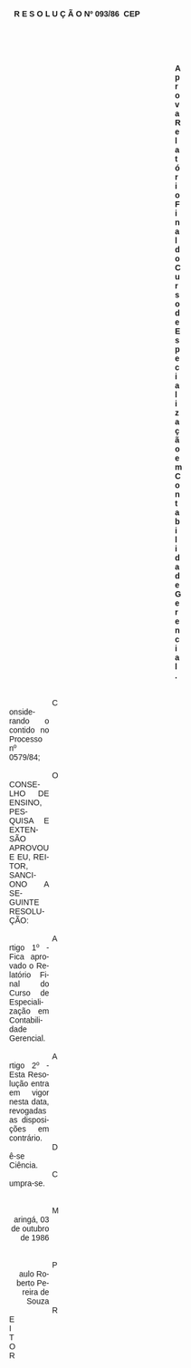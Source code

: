 <body lang=PT-BR style='tab-interval:36.0pt'>

<div class=Section1>

<p class=MsoNormal align=center style='text-align:center'><b style='mso-bidi-font-weight:
normal'><span style='font-family:Arial;mso-no-proof:yes'>R E S O L U Ç Ã O Nº 093/86
 CEP<o:p></o:p></span></b></p>

<p class=MsoNormal><span style='font-family:Arial;mso-no-proof:yes'><o:p>&nbsp;</o:p></span></p>

<p class=MsoNormal><span style='font-family:Arial;mso-no-proof:yes'><o:p>&nbsp;</o:p></span></p>

<p class=MsoNormal style='margin-top:0cm;margin-right:225.95pt;margin-bottom:
0cm;margin-left:318.95pt;margin-bottom:.0001pt'><b style='mso-bidi-font-weight:
normal'><span style='font-family:Arial;mso-no-proof:yes'>Aprova Relatório Final
do Curso de Especialização <st1:PersonName
ProductID="em Contabilidade Gerencial." w:st="on">em Contabilidade Gerencial.</st1:PersonName><o:p></o:p></span></b></p>

<p class=MsoNormal style='margin-top:0cm;margin-right:225.95pt;margin-bottom:
0cm;margin-left:99.25pt;margin-bottom:.0001pt;text-align:justify;text-indent:
2.0cm'><span style='font-family:Arial;mso-no-proof:yes'><o:p>&nbsp;</o:p></span></p>

<p class=MsoNormal style='margin-top:0cm;margin-right:225.95pt;margin-bottom:
0cm;margin-left:99.25pt;margin-bottom:.0001pt;text-align:justify;text-indent:
2.0cm'><span style='font-family:Arial;mso-no-proof:yes'><o:p>&nbsp;</o:p></span></p>

<p class=MsoNormal style='margin-top:0cm;margin-right:225.95pt;margin-bottom:
0cm;margin-left:99.25pt;margin-bottom:.0001pt;text-align:justify;text-indent:
2.0cm'><span style='font-family:Arial;mso-no-proof:yes'>Considerando o contido
no Processo nº 0579/84;<o:p></o:p></span></p>

<p class=MsoNormal style='margin-top:0cm;margin-right:225.95pt;margin-bottom:
0cm;margin-left:99.25pt;margin-bottom:.0001pt;text-align:justify;text-indent:
2.0cm'><span style='font-family:Arial;mso-no-proof:yes'><o:p>&nbsp;</o:p></span></p>

<p class=MsoNormal style='margin-top:0cm;margin-right:225.95pt;margin-bottom:
0cm;margin-left:99.25pt;margin-bottom:.0001pt;text-align:justify;text-indent:
2.0cm'><span style='font-family:Arial;mso-no-proof:yes'>O CONSELHO DE ENSINO, PESQUISA
E EXTENSÃO APROVOU E EU, REITOR, SANCIONO A SEGUINTE RESOLUÇÃO:<o:p></o:p></span></p>

<p class=MsoNormal style='margin-top:0cm;margin-right:225.95pt;margin-bottom:
0cm;margin-left:99.25pt;margin-bottom:.0001pt;text-align:justify;text-indent:
2.0cm'><span style='font-family:Arial;mso-no-proof:yes'><o:p>&nbsp;</o:p></span></p>

<p class=MsoNormal style='margin-top:0cm;margin-right:225.95pt;margin-bottom:
0cm;margin-left:99.25pt;margin-bottom:.0001pt;text-align:justify;text-indent:
2.0cm'><span style='font-family:Arial;mso-no-proof:yes'>Artigo 1º - Fica
aprovado o Relatório Final do Curso de Especialização <st1:PersonName
ProductID="em Contabilidade Gerencial." w:st="on">em Contabilidade Gerencial.</st1:PersonName><o:p></o:p></span></p>

<p class=MsoNormal style='margin-top:0cm;margin-right:225.95pt;margin-bottom:
0cm;margin-left:99.25pt;margin-bottom:.0001pt;text-align:justify;text-indent:
2.0cm'><span style='font-family:Arial;mso-no-proof:yes'><o:p>&nbsp;</o:p></span></p>

<p class=MsoNormal style='margin-top:0cm;margin-right:225.95pt;margin-bottom:
0cm;margin-left:99.25pt;margin-bottom:.0001pt;text-align:justify;text-indent:
2.0cm'><span style='font-family:Arial;mso-no-proof:yes'>Artigo 2º - Esta Resolução
entra em vigor nesta data, revogadas as disposições em contrário.<o:p></o:p></span></p>

<p class=MsoNormal style='margin-top:0cm;margin-right:225.95pt;margin-bottom:
0cm;margin-left:99.25pt;margin-bottom:.0001pt;text-align:justify;text-indent:
2.0cm'><span style='font-family:Arial;mso-no-proof:yes'>Dê-se Ciência.<o:p></o:p></span></p>

<p class=MsoNormal style='margin-top:0cm;margin-right:225.95pt;margin-bottom:
0cm;margin-left:99.25pt;margin-bottom:.0001pt;text-align:justify;text-indent:
2.0cm'><span style='font-family:Arial;mso-no-proof:yes'>Cumpra-se.<o:p></o:p></span></p>

<p class=MsoNormal style='margin-top:0cm;margin-right:225.95pt;margin-bottom:
0cm;margin-left:99.25pt;margin-bottom:.0001pt;text-align:justify;text-indent:
2.0cm'><span style='font-family:Arial;mso-no-proof:yes'><o:p>&nbsp;</o:p></span></p>

<p class=MsoNormal style='margin-top:0cm;margin-right:225.95pt;margin-bottom:
0cm;margin-left:99.25pt;margin-bottom:.0001pt;text-align:justify;text-indent:
2.0cm'><span style='font-family:Arial;mso-no-proof:yes'><o:p>&nbsp;</o:p></span></p>

<p class=MsoNormal align=right style='margin-top:0cm;margin-right:225.95pt;
margin-bottom:0cm;margin-left:99.25pt;margin-bottom:.0001pt;text-align:right;
text-indent:2.0cm'><span style='font-family:Arial;mso-no-proof:yes'>Maringá, 03
de outubro de 1986<o:p></o:p></span></p>

<p class=MsoNormal align=right style='margin-top:0cm;margin-right:225.95pt;
margin-bottom:0cm;margin-left:99.25pt;margin-bottom:.0001pt;text-align:right;
text-indent:2.0cm'><span style='font-family:Arial;mso-no-proof:yes'><o:p>&nbsp;</o:p></span></p>

<p class=MsoNormal align=right style='margin-top:0cm;margin-right:225.95pt;
margin-bottom:0cm;margin-left:99.25pt;margin-bottom:.0001pt;text-align:right;
text-indent:2.0cm'><span style='font-family:Arial;mso-no-proof:yes'><o:p>&nbsp;</o:p></span></p>

<p class=MsoNormal align=right style='margin-top:0cm;margin-right:225.95pt;
margin-bottom:0cm;margin-left:99.25pt;margin-bottom:.0001pt;text-align:right;
text-indent:2.0cm'><span style='font-family:Arial;mso-no-proof:yes'>Paulo
Roberto Pereira de Souza<o:p></o:p></span></p>

<p class=MsoNormal align=right style='margin-top:0cm;margin-right:282.65pt;
margin-bottom:0cm;margin-left:99.25pt;margin-bottom:.0001pt;text-align:right;
text-indent:2.0cm'><span style='font-family:Arial;mso-no-proof:yes'>REITOR<o:p></o:p></span></p>

<p class=MsoNormal><span style='font-size:12.0pt;mso-bidi-font-size:10.0pt;
mso-no-proof:yes'><o:p>&nbsp;</o:p></span></p>

</div>

</body>
